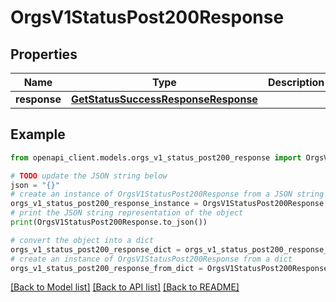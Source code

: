 # OrgsV1StatusPost200Response


## Properties

Name | Type | Description | Notes
------------ | ------------- | ------------- | -------------
**response** | [**GetStatusSuccessResponseResponse**](GetStatusSuccessResponseResponse.md) |  | 

## Example

```python
from openapi_client.models.orgs_v1_status_post200_response import OrgsV1StatusPost200Response

# TODO update the JSON string below
json = "{}"
# create an instance of OrgsV1StatusPost200Response from a JSON string
orgs_v1_status_post200_response_instance = OrgsV1StatusPost200Response.from_json(json)
# print the JSON string representation of the object
print(OrgsV1StatusPost200Response.to_json())

# convert the object into a dict
orgs_v1_status_post200_response_dict = orgs_v1_status_post200_response_instance.to_dict()
# create an instance of OrgsV1StatusPost200Response from a dict
orgs_v1_status_post200_response_from_dict = OrgsV1StatusPost200Response.from_dict(orgs_v1_status_post200_response_dict)
```
[[Back to Model list]](../README.md#documentation-for-models) [[Back to API list]](../README.md#documentation-for-api-endpoints) [[Back to README]](../README.md)



